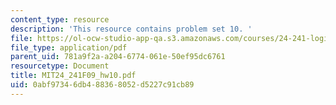 ```yaml
---
content_type: resource
description: 'This resource contains problem set 10. '
file: https://ol-ocw-studio-app-qa.s3.amazonaws.com/courses/24-241-logic-i-fall-2009/0abf97346db488368052d5227c91cb89_MIT24_241F09_hw10.pdf
file_type: application/pdf
parent_uid: 781a9f2a-a204-6774-061e-50ef95dc6761
resourcetype: Document
title: MIT24_241F09_hw10.pdf
uid: 0abf9734-6db4-8836-8052-d5227c91cb89
---
```

